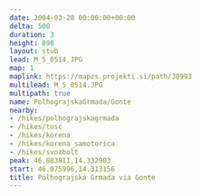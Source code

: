 ```yaml
---
date: 2004-03-28 00:00:00+00:00
delta: 500
duration: 3
height: 898
layout: stub
lead: M_5_0514.JPG
map: 1
maplink: https://mapzs.projekti.si/path/30993
multilead: M_5_0514.JPG
multipath: true
name: PolhograjskaGrmada/Gonte
nearby:
- /hikes/polhograjskagrmada
- /hikes/tosc
- /hikes/korena
- /hikes/korena_samotorica
- /hikes/svozbolt
peak: 46.083811,14.332903
start: 46.075996,14.313156
title: Polhograjska Grmada via Gonte
---
```

